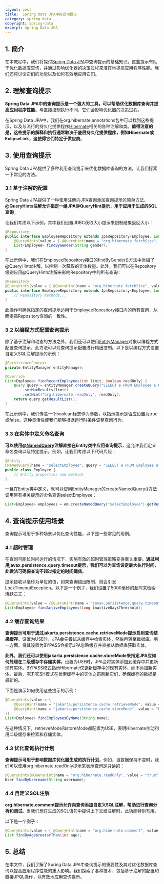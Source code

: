 ```yaml
---
layout: post
title:  Spring Data JPA中的查询提示
category: spring-data
copyright: spring-data
excerpt: Spring Data JPA
---
```


## 1. 简介

在本教程中，我们将探讨[Spring Data JPA](https://www.baeldung.com/the-persistence-layer-with-spring-data-jpa)中查询提示的基础知识。这些提示有助于优化数据库查询，并通过影响优化器的决策过程来潜在地提高应用程序性能。我们还将讨论它们的功能以及如何有效地应用它们。

## 2. 理解查询提示

**Spring Data JPA中的查询提示是一个强大的工具，可以帮助优化数据库查询并提高应用程序性能**。与直接控制执行不同，它们会影响优化器的决策过程。

在Spring Data JPA中，我们在org.hibernate.annotations包中可以找到这些提示，以及与流行的持久化提供程序[Hibernate](https://www.baeldung.com/learn-jpa-hibernate)相关的各种注解和类。**值得注意的是，这些提示的解释和执行通常取决于底层持久化提供程序，例如Hibernate或EclipseLink，这使得它们特定于供应商**。

## 3. 使用查询提示

Spring Data JPA提供了多种利用查询提示来优化数据库查询的方法，让我们探索一下常见的方法。

### 3.1 基于注解的配置

Spring Data JPA提供了一种使用注解向JPA查询添加查询提示的简单方法，**@QueryHints注解允许指定一组JPA@QueryHint提示，用于应用于生成的SQL查询**。

让我们考虑以下示例，其中我们设置JDBC获取大小提示来限制结果返回大小：

```java
@Repository
public interface EmployeeRepository extends JpaRepository<Employee, Long> {
    @QueryHints(value = { @QueryHint(name = "org.hibernate.fetchSize", value = "50") })
    List<Employee> findByGender(String gender);
}
```

在此示例中，我们在EmployeeRepository接口的findByGender()方法中添加了@QueryHints注解，以控制一次获取的实体数量。此外，我们可以在Repository级别应用@QueryHints注解来影响Repository中的所有查询：

```java
@Repository
@QueryHints(value = { @QueryHint(name = "org.hibernate.fetchSize", value = "50") })
public interface EmployeeRepository extends JpaRepository<Employee, Long> {
    // Repository methods...
}
```

此操作可确保指定的查询提示适用于EmployeeRepository接口内的所有查询，从而提高Repository查询的一致性。

### 3.2 以编程方式配置查询提示

除了基于注解和动态的方法之外，我们还可以使用[EntityManager](https://www.baeldung.com/hibernate-entitymanager)对象以编程方式配置查询提示，此方法可以对查询提示配置进行精细控制。以下是以编程方式设置自定义SQL注解提示的示例：

```java
@PersistenceContext
private EntityManager entityManager;

@Override
List<Employee> findRecentEmployees(int limit, boolean readOnly) {
    Query query = entityManager.createQuery("SELECT e FROM Employee e ORDER BY e.joinDate DESC", Employee.class)
        .setMaxResults(limit)
        .setHint("org.hibernate.readOnly", readOnly);
    return query.getResultList();
}
```

在此示例中，我们传递一个boolean标志作为参数，以指示提示是否应设置为true或false。这种灵活性使我们能够根据运行时条件调整查询行为。

### 3.3 在实体中定义命名查询

**可以使用[@NamedQuery](https://www.baeldung.com/hibernate-named-query)注解直接在Entity类中应用查询提示**，这允许我们定义命名查询以及特定提示。例如，让我们考虑以下代码片段：

```java
@Entity
@NamedQuery(name = "selectEmployee", query = "SELECT e FROM Employee e", hints = @QueryHint(name = "org.hibernate.fetchSize", value = "50"))
public class Employee {
    // Entity properties and methods
}
```

一旦在Entity类中定义，就可以使用EntityManager的createNamedQuery()方法调用带有相关提示的命名查询selectEmployee：

```java
List<Employee> employees = em.createNamedQuery("selectEmployee").getResultList();
```

## 4. 查询提示使用场景

查询提示可用于多种场景以优化查询性能，以下是一些常见的用例。

### 4.1 超时管理

在查询可能长时间运行的情况下，实施有效的超时管理策略变得至关重要。**通过利用javax.persistence.query.timeout提示，我们可以为查询设定最大执行时间，此做法可确保查询不超过指定的时间阈值**。

提示接收以毫秒为单位的值，如果查询超出限制，则会引发LockTimeoutException。以下是一个例子，我们设置了5000毫秒的超时来检索活跃员工：

```java
@QueryHints(value = {@QueryHint(name = "javax.persistence.query.timeout", value = "5000")})
List<Employee> findActiveEmployees(long inactiveDaysThreshold);
```

### 4.2 缓存查询结果

**查询提示可用于通过jakarta.persistence.cache.retrieveMode提示启用查询结果缓存**。设置为USE时，JPA会先尝试从缓存中检索实体，然后再转至数据库。另一方面，将其设置为BYPASS会指示JPA忽略缓存并直接从数据库获取实体。

**此外，我们还可以使用jakarta.persistence.cache.storeMode来指定JPA应如何处理在二级缓存中存储实体**。设置为USE时，JPA会将实体添加到缓存中并更新现有实体。BYPASS模式指示Hibernate仅更新缓存中的现有实体，而不添加新实体。最后，REFRESH模式在检索缓存中的实体之前刷新它们，确保缓存的数据是最新的。

下面是演示如何使用这些提示的示例：

```java
@QueryHints(value = {
    @QueryHint(name = "jakarta.persistence.cache.retrieveMode", value = "USE"),
    @QueryHint(name = "jakarta.persistence.cache.storeMode", value = "USE")
})
List<Employee> findEmployeesByName(String name);
```

在这种情况下，retrieveMode和storeMode都配置为USE，表明Hibernate主动利用二级缓存来检索和存储实体。

### 4.3 优化查询执行计划

**查询提示可用于影响数据库优化器生成的执行计划**。例如，当数据保持不变时，我们可以使用org.hibernate.readOnly提示来表示查询是只读的：

```java
@QueryHints(@QueryHint(name = "org.hibernate.readOnly", value = "true"))
User findByUsername(String username);
```

### 4.4 自定义SQL注解

**org.hibernate.comment提示允许向查询添加自定义SQL注解，帮助进行查询分析和调试**。当我们想在生成的SQL语句中提供上下文或注解时，此功能特别有用。

以下是一个例子：

```java
@QueryHints(value = { @QueryHint(name = "org.hibernate.comment", value = "Retrieve employee older than specified age\"") })
List findByAgeGreaterThan(int age);
```

## 5. 总结

在本文中，我们了解了Spring Data JPA中查询提示的重要性及其对优化数据库查询以提高应用程序性能的重大影响。我们探索了各种技术，包括基于注解的配置和直接JPQL操作，以有效地应用查询提示。